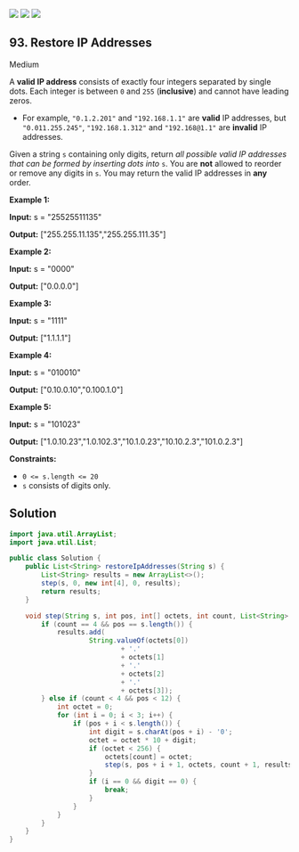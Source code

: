 [![](https://img.shields.io/github/stars/javadev/LeetCode-in-Java?label=Stars&style=flat-square)](https://github.com/javadev/LeetCode-in-Java)
[![](https://img.shields.io/github/forks/javadev/LeetCode-in-Java?label=Fork%20me%20on%20GitHub%20&style=flat-square)](https://github.com/javadev/LeetCode-in-Java/fork)
[![](https://img.shields.io/badge/-LeetCode%20in%20Kotlin-blue?style=flat-square)](https://github.com/javadev/LeetCode-in-Kotlin)

## 93\. Restore IP Addresses

Medium

A **valid IP address** consists of exactly four integers separated by single dots. Each integer is between `0` and `255` (**inclusive**) and cannot have leading zeros.

*   For example, `"0.1.2.201"` and `"192.168.1.1"` are **valid** IP addresses, but `"0.011.255.245"`, `"192.168.1.312"` and `"192.168@1.1"` are **invalid** IP addresses.

Given a string `s` containing only digits, return _all possible valid IP addresses that can be formed by inserting dots into_ `s`. You are **not** allowed to reorder or remove any digits in `s`. You may return the valid IP addresses in **any** order.

**Example 1:**

**Input:** s = "25525511135"

**Output:** ["255.255.11.135","255.255.111.35"] 

**Example 2:**

**Input:** s = "0000"

**Output:** ["0.0.0.0"] 

**Example 3:**

**Input:** s = "1111"

**Output:** ["1.1.1.1"] 

**Example 4:**

**Input:** s = "010010"

**Output:** ["0.10.0.10","0.100.1.0"] 

**Example 5:**

**Input:** s = "101023"

**Output:** ["1.0.10.23","1.0.102.3","10.1.0.23","10.10.2.3","101.0.2.3"] 

**Constraints:**

*   `0 <= s.length <= 20`
*   `s` consists of digits only.

## Solution

```java
import java.util.ArrayList;
import java.util.List;

public class Solution {
    public List<String> restoreIpAddresses(String s) {
        List<String> results = new ArrayList<>();
        step(s, 0, new int[4], 0, results);
        return results;
    }

    void step(String s, int pos, int[] octets, int count, List<String> results) {
        if (count == 4 && pos == s.length()) {
            results.add(
                    String.valueOf(octets[0])
                            + '.'
                            + octets[1]
                            + '.'
                            + octets[2]
                            + '.'
                            + octets[3]);
        } else if (count < 4 && pos < 12) {
            int octet = 0;
            for (int i = 0; i < 3; i++) {
                if (pos + i < s.length()) {
                    int digit = s.charAt(pos + i) - '0';
                    octet = octet * 10 + digit;
                    if (octet < 256) {
                        octets[count] = octet;
                        step(s, pos + i + 1, octets, count + 1, results);
                    }
                    if (i == 0 && digit == 0) {
                        break;
                    }
                }
            }
        }
    }
}
```